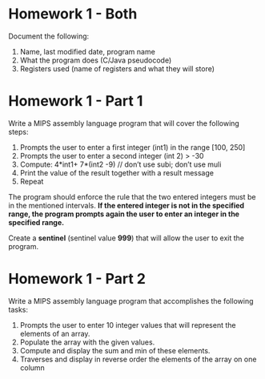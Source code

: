 # Homework 1 - Both
Document the following:

1) Name, last modified date, program name
2) What the program does (C/Java pseudocode)
3) Registers used (name of registers and what they will store)

# Homework 1 - Part 1
Write a MIPS assembly language program that will cover the following steps: 
1) Prompts the user to enter a first integer (int1) in the range [100, 250]
2) Prompts the user to enter a second integer (int 2) > -30
3) Compute: 4\*int1+ 7\*(int2 -9) // don’t use subi; don’t use muli
4) Print the value of the result together with a result message
5) Repeat

The program should enforce the rule that the two entered integers must be in the mentioned 
intervals. **If the entered integer is not in the specified range, the program prompts again 
the user to enter an integer in the specified range.**

Create a **sentinel** (sentinel value **999**) that will allow the user to exit the program.

# Homework 1 - Part 2
Write a MIPS assembly language program that accomplishes the following tasks: 
1) Prompts the user to enter 10 integer values that will represent the elements of an array.
2) Populate the array with the given values.
3) Compute and display the sum and min of these elements.
4) Traverses and display in reverse order the elements of the array on one column
